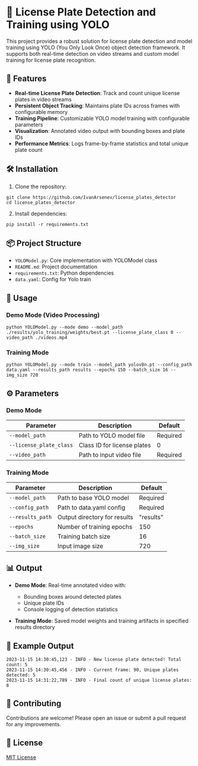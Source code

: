 # 🚗 License Plate Detection and Training using YOLO

This project provides a robust solution for license plate detection and model training using YOLO (You Only Look Once) object detection framework. It supports both real-time detection on video streams and custom model training for license plate recognition.

## 🌟 Features
- **Real-time License Plate Detection**: Track and count unique license plates in video streams
- **Persistent Object Tracking**: Maintains plate IDs across frames with configurable memory
- **Training Pipeline**: Customizable YOLO model training with configurable parameters
- **Visualization**: Annotated video output with bounding boxes and plate IDs
- **Performance Metrics**: Logs frame-by-frame statistics and total unique plate count

## 🛠️ Installation
1. Clone the repository:
```
git clone https://github.com/IvanArsenev/license_plates_detector
cd license_plates_detector
```

2. Install dependencies:
```
pip install -r requirements.txt
```

## 📦 Project Structure
- `YOLOModel.py`: Core implementation with YOLOModel class
- `README.md`: Project documentation
- `requirements.txt`: Python dependencies
- `data.yaml`: Config for Yolo train

## 🚀 Usage

### Demo Mode (Video Processing)
```
python YOLOModel.py --mode demo --model_path ./results/yolo_training/weights/best.pt --license_plate_class 0 --video_path ./videos.mp4
```

### Training Mode
```
python YOLOModel.py --mode train --model_path yolov8n.pt --config_path data.yaml --results_path results --epochs 150 --batch_size 16 --img_size 720
```

## ⚙️ Parameters

### Demo Mode
| Parameter | Description | Default |
|-----------|-------------|---------|
| `--model_path` | Path to YOLO model file | Required |
| `--license_plate_class` | Class ID for license plates | 0 |
| `--video_path` | Path to input video file | Required |

### Training Mode
| Parameter | Description | Default   |
|-----------|-------------|-----------|
| `--model_path` | Path to base YOLO model | Required  |
| `--config_path` | Path to data.yaml config | Required  |
| `--results_path` | Output directory for results | "results" |
| `--epochs` | Number of training epochs | 150       |
| `--batch_size` | Training batch size | 16        |
| `--img_size` | Input image size | 720       |

## 📊 Output
- **Demo Mode**: Real-time annotated video with:
  - Bounding boxes around detected plates
  - Unique plate IDs
  - Console logging of detection statistics

- **Training Mode**: Saved model weights and training artifacts in specified results directory

## 📝 Example Output
```
2023-11-15 14:30:45,123 - INFO - New license plate detected! Total count: 5
2023-11-15 14:30:45,456 - INFO - Current frame: 90, Unique plates detected: 5
2023-11-15 14:31:22,789 - INFO - Final count of unique license plates: 8
```

## 🤝 Contributing
Contributions are welcome! Please open an issue or submit a pull request for any improvements.

## 📜 License
[MIT License](LICENSE)